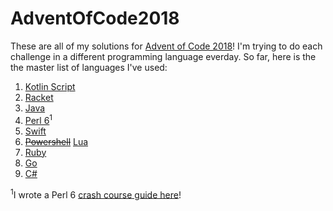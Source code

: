 # AdventOfCode2018
These are all of my solutions for [Advent of Code 2018](https://adventofcode.com/2018)! I'm trying to do each challenge in a different programming language everday. So far, here is the the master list of languages I've used:

1. [Kotlin Script](https://github.com/Larkenx/AdventOfCode2018/tree/master/1)
2. [Racket](https://github.com/Larkenx/AdventOfCode2018/blob/master/2/solution.rkt)
3. [Java](https://github.com/Larkenx/AdventOfCode2018/blob/master/3/Solution.java)
4. [Perl 6](https://github.com/Larkenx/AdventOfCode2018/blob/master/4/solution.p6)<sup>1</sup>
5. [Swift](https://github.com/Larkenx/AdventOfCode2018/blob/master/5/AdventofCode2018/main.swift)
6. [~~Powershell~~](https://github.com/Larkenx/AdventOfCode2018/blob/master/6/failed-solution.ps1) [Lua](https://github.com/Larkenx/AdventOfCode2018/blob/master/6/solution.lua)
7. [Ruby](https://github.com/Larkenx/AdventOfCode2018/tree/master/7)
8. [Go](https://github.com/Larkenx/AdventOfCode2018/blob/master/8/solution.go)
9. [C#](https://github.com/Larkenx/AdventOfCode2018/blob/master/9/Solution/ConsoleApp1/Program.cs)

<sup>1</sup>I wrote a Perl 6 [crash course guide here](https://gist.github.com/Larkenx/de8738aab358ca6f62931d91ae499982)!
